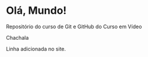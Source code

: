 # Olá, Mundo!
 Repositório do curso de Git e GitHub do Curso em Vídeo

 Chachala
 
 Linha adicionada no site.

